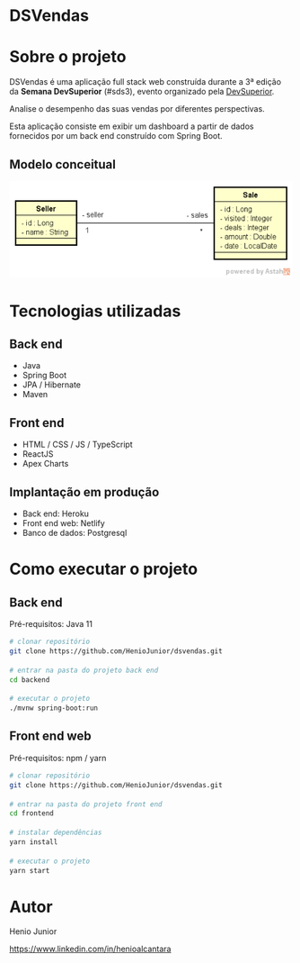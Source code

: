 ﻿# DSVendas

# Sobre o projeto

DSVendas é uma aplicação full stack web construída durante a 3ª edição da **Semana DevSuperior** (#sds3), evento organizado pela [DevSuperior](https://devsuperior.com.br/ "Site da DevSuperior").

Analise o desempenho das suas vendas por diferentes perspectivas.

Esta aplicação consiste em exibir um dashboard a partir de dados fornecidos por um back end construído com Spring Boot.

## Modelo conceitual
![Modelo Conceitual](https://raw.githubusercontent.com/devsuperior/bds-assets/main/sds/sds3-mc.png)

# Tecnologias utilizadas
## Back end
- Java
- Spring Boot
- JPA / Hibernate
- Maven
## Front end
- HTML / CSS / JS / TypeScript
- ReactJS
- Apex Charts

## Implantação em produção
- Back end: Heroku
- Front end web: Netlify
- Banco de dados: Postgresql

# Como executar o projeto

## Back end
Pré-requisitos: Java 11

```bash
# clonar repositório
git clone https://github.com/HenioJunior/dsvendas.git

# entrar na pasta do projeto back end
cd backend

# executar o projeto
./mvnw spring-boot:run
```

## Front end web
Pré-requisitos: npm / yarn

```bash
# clonar repositório
git clone https://github.com/HenioJunior/dsvendas.git

# entrar na pasta do projeto front end
cd frontend

# instalar dependências
yarn install

# executar o projeto
yarn start
```

# Autor

Henio Junior

https://www.linkedin.com/in/henioalcantara
